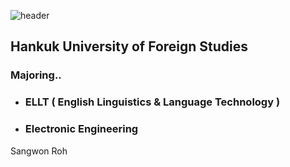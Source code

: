 ![header](https://capsule-render.vercel.app/api?type=slice&color=&height=300&section=header&text=NORDE00&fontSize=150)
## Hankuk University of Foreign Studies
### Majoring..
- ### ELLT ( English Linguistics & Language Technology )
- ### Electronic Engineering
Sangwon Roh
